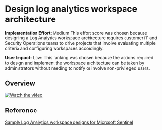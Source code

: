 # Design log analytics workspace architecture

**Implementation Effort:** Medium This effort score was chosen because designing a Log Analytics workspace architecture requires customer IT and Security Operations teams to drive projects that involve evaluating multiple criteria and configuring workspaces accordingly.

**User Impact:** Low: This ranking was chosen because the actions required to design and implement the workspace architecture can be taken by administrators without needing to notify or involve non-privileged users.

## Overview
[![Watch the video](https://img.youtube.com/vi/7RBp9j0P_Ao/hqdefault.jpg)](https://www.youtube.com/embed/7RBp9j0P_Ao)




## Reference
[Sample Log Analytics workspace designs for Microsoft Sentinel](https://learn.microsoft.com/en-us/azure/sentinel/sample-workspace-designs)
